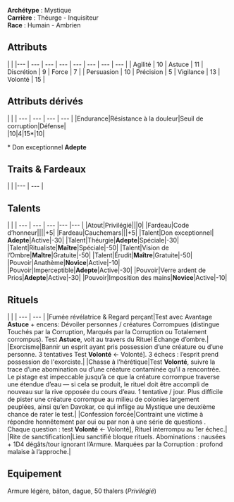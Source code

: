 **Archétype** : Mystique  
**Carrière** : Théurge - Inquisiteur  
**Race** : Humain - Ambrien

## Attributs

| |
|--- | --- | --- | --- | --- | --- | --- | --- |
| Agilité | 10  | Astuce | 11  | Discrétion | 9   | Force | 7   |
| Persuasion | 10  | Précision | 5   | Vigilance | 13  | Volonté | 15  |

## Attributs dérivés

| |
| --- | --- | --- | --- | 
|Endurance|Résistance à la douleur|Seuil de corruption|Défense|  
|10|4|15*|10|

\* Don exceptionnel **Adepte**

## Traits & Fardeaux

| |
|--- | --- |


## Talents

| |
| --- | --- | --- |--- |--- |
|Atout|Privilégié|||0|
|Fardeau|Code d’honneur||||+5|
|Fardeau|Cauchemars|||+5|
|Talent|Don exceptionnel| **Adepte**|Active|-30|
|Talent|Théurgie|**Adepte**|Spéciale|-30|
|Talent|Ritualiste|**Maître**|Spéciale|-50|
|Talent|Vision de l’Ombre|**Maître**|Gratuite|-50|
|Talent|Érudit|**Maître**|Gratuite|-50|
|Pouvoir|Anathème|**Novice**|Active|-10|
|Pouvoir|Imperceptible|**Adepte**|Active|-30|
|Pouvoir|Verre ardent de Prios|**Adepte**|Active|-30|
|Pouvoir|Imposition des mains|**Novice**|Active|-10|

## Rituels

| |
| --- | --- |
|Fumée révélatrice & Regard perçant|Test avec Avantage **Astuce** + encens: Dévoiler personnes / créatures Corrompues (distingue Touchés par la Corruption, Marqués par la Corruption ou Totalement corrompus). Test **Astuce**, voit au travers du Rituel Échange d’ombre.|
|Exorcisme|Bannir un esprit ayant pris possession d’une créature ou d’une personne. 3 tentatives Test **Volonté** ← Volonté]. 3 échecs : l’esprit prend possession de l'exorciste.|
|Chasse à l’hérétique|Test **Volonté**, suivre la trace d’une abomination ou d’une créature contaminée qu’il a rencontrée. Le pistage est impeccable jusqu’à ce que la créature corrompue traverse une étendue d’eau — si cela se produit, le rituel doit être accompli de nouveau sur la rive opposée du cours d’eau. 1 tentative / jour. Plus difficile de pister une créature corrompue au milieu de colonies largement peuplées, ainsi qu’en Davokar, ce qui inflige au Mystique une deuxième chance de rater le test.|
|Confession forcée|Contraint une victime à répondre honnêtement par oui ou par non à une série de questions . Chaque question : test **Volonté** ← Volonté], Rituel interrompu au 1er échec.|
|Rite de sanctification|Lieu sanctifié bloque rituels. Abominations : nausées + 1D4 dégâts/tour ignorant l’Armure. Marquées par la Corruption : profond malaise à l’approche.|

## Equipement
Armure légère, bâton, dague, 50 thalers (_Privilégié_)
